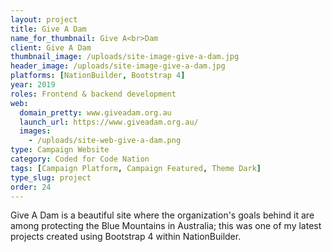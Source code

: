 ```yaml
---
layout: project
title: Give A Dam
name_for_thumbnail: Give A<br>Dam
client: Give A Dam
thumbnail_image: /uploads/site-image-give-a-dam.jpg
header_image: /uploads/site-image-give-a-dam.jpg
platforms: [NationBuilder, Bootstrap 4]
year: 2019
roles: Frontend & backend development
web:
  domain_pretty: www.giveadam.org.au
  launch_url: https://www.giveadam.org.au/
  images:
    - /uploads/site-web-give-a-dam.png
type: Campaign Website
category: Coded for Code Nation
tags: [Campaign Platform, Campaign Featured, Theme Dark]
type_slug: project
order: 24
---
```


Give A Dam is a beautiful site where the organization's goals behind it are among protecting the Blue Mountains in Australia; this was one of my latest projects created using Bootstrap 4 within NationBuilder.